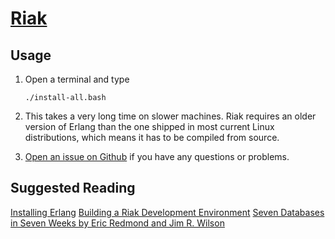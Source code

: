 # [Riak](http://docs.basho.com/riak/1.3.0/tutorials/fast-track/)

## Usage

1. Open a terminal and type

	```
	./install-all.bash
	```
1. This takes a very long time on slower machines. Riak requires an older version of Erlang than the one shipped in most current Linux distributions, which means it has to be compiled from source.
1. [Open an issue on Github](https://github.com/znmeb/Computational-Journalism-Publishers-Workbench/issues/new) if you have any questions or problems.

## Suggested Reading
[Installing Erlang](http://docs.basho.com/riak/1.3.0/tutorials/installation/Installing-Erlang/)
[Building a Riak Development Environment](http://docs.basho.com/riak/1.3.0/tutorials/fast-track/Building-a-Development-Environment/)
[Seven Databases in Seven Weeks by Eric Redmond and Jim R. Wilson](http://j.mp/Xycr5A)

